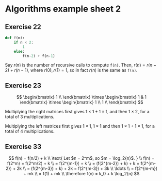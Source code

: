 # Algorithms example sheet 2

## Exercise 22

```python
def f(n):
    if n < 2:
        1
    else:
        f(n-2) + f(n-1)
```

Say $r(n)$ is the number of recursive calls to compute `f(n)`. Then, $r(n) = r(n-2) + r(n-1)$, where $r(0), r(1) = 1$, so in fact $r(n)$ is the same as `f(n)`.

## Exercise 23

$$
\begin{bmatrix}
1 \\
\end{bmatrix}
\times
\begin{bmatrix}
1 & 1
\end{bmatrix}
\times
\begin{bmatrix}
1 \\
1 \\
\end{bmatrix}
$$

Multiplying the right matrices first gives $1 \times 1 + 1 \times 1$, and then $1 \times 2$, for a total of 3 multiplications.

Multiplying the left matrices first gives $1 \times 1, \, 1 \times 1$ and then $1 \times 1 + 1 \times 1$, for a total of 4 multiplications.

## Exercise 33

$$
f(n) = f(n/2) + k \\
\text{
Let $n = 2^m$, so $m = \log_2{n}$.
} \\
f(n) = f(2^m) = f(2^m/2) + k \\
= f(2^{m-1}) + k \\
= (f(2^{m-2}) + k) + k = f(2^{m-2}) + 2k \\
= (f(2^{m-3}) + k) + 2k = f(2^{m-3}) + 3k \\
\ldots \\
= f(2^{m-m}) + mk \\
= f(1) + mk \\
\therefore f(n) = k_0 + k \log_2{n}
$$
